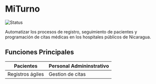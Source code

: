 # MiTurno


![Status](https://img.shields.io/badge/status-in--development-yellow) 

Automatizar los procesos de registro, seguimiento de pacientes y programación de citas médicas en los hospitales públicos de Nicaragua.

## Funciones Principales
|Pacientes|Personal Admininstrativo|
|---|---|
|Registros ágiles|Gestion de citas|

